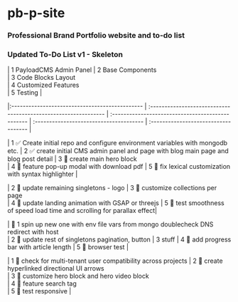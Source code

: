 # pb-p-site
### Professional Brand Portfolio website and to-do list
 
### Updated To-Do List v1 - Skeleton

| 1 PayloadCMS Admin Panel 
| 2 Base Components                                                
| 3 Code Blocks Layout                             
| 4 Customized Features                      
| 5 Testing                              |

|:---------------------------------------------- | :-------------------------------------------------------------- | :------------------------------------------------ | :-------------------------------------- | :----------------------------------- |

| 1 ✅ Create initial repo and configure environment variables with mongodb etc.
| 2 ✅ create initial CMS admin panel and page with blog main page and blog post detail 
| 3 🔲 create main hero block                        
| 4 🔲 feature pop-up modal with download pdf 
| 5 🔲 fix lexical customization with syntax highlighter |

| 2 🔲 update remaining singletons - logo 
| 3 🔲 customize collections per page  
| 4 🔲 update landing animation with GSAP or threejs 
| 5 🔲  test smoothness of speed load time and scrolling for parallax effect|

| 🔲 1 spin up new one with env file vars from mongo 
doublecheck DNS redirect with host  
| 2 🔲 update rest of singletons pagination, button
| 3 stuff
| 4 🔲 add progress bar with article length 
| 5 🔲 browser test |

| 1 🔲 check for multi-tenant user compatibility across projects 
| 2 🔲 create hyperlinked directional UI arrows                    
| 3 🔲 customize hero block and hero video block    
| 4 🔲 feature search tag                   
| 5 🔲 test responsive |
